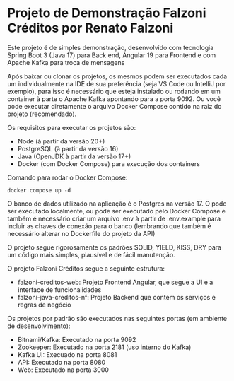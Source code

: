 # Projeto de Demonstração Falzoni Créditos por Renato Falzoni

Este projeto é de simples demonstração, desenvolvido com tecnologia Spring Boot 3 (Java 17) para Back end, Angular 19 para Frontend e com Apache Kafka para troca de mensagens

Após baixar ou clonar os projetos, os mesmos podem ser executados cada um individualmente na IDE de sua preferência (seja VS Code ou IntelliJ por exemplo), para isso é necessário que esteja instalado ou rodando em um container à parte o Apache Kafka apontando para a porta 9092. Ou você pode executar diretamente o arquivo Docker Compose contido na raiz do projeto (recomendado).

Os requisitos para executar os projetos são:
- Node (à partir da versão 20+)
- PostgreSQL (à partir da versão 16)
- Java (OpenJDK à partir da versão 17+)
- Docker (com Docker Compose) para execução dos containers

Comando para rodar o Docker Compose:

`docker compose up -d`

O banco de dados utilizado na aplicação é o Postgres na versão 17. O pode ser executado localmente, ou pode ser executado pelo Docker Compose e também é necessário criar um arquivo .env à partir de .env.example para incluir as chaves de conexão para o banco (lembrando que também é necessário alterar no Dockerfile do projeto da API)

O projeto segue rigorosamente os padrões SOLID, YIELD, KISS, DRY para um código mais simples, plausível e de fácil manutenção.

O projeto Falzoni Créditos segue a seguinte estrutura:
- falzoni-creditos-web: Projeto Frontend Angular, que segue a UI e a interface de funcionalidades
- falzoni-java-creditos-nf: Projeto Backend que contém os serviços e regras de negócio

Os projetos por padrão são executados nas seguintes portas (em ambiente de desenvolvimento):
- Bitnami/Kafka: Executado na porta 9092
- Zookeeper: Executado na porta 2181 (uso interno do Kafka)
- Kafka UI: Execuado na porta 8081
- API: Executado na porta 8080
- Web: Executado na porta 3000
